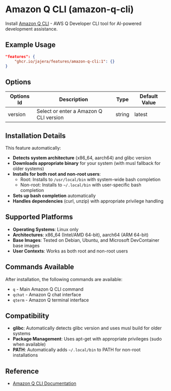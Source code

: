 # Amazon Q CLI (amazon-q-cli)

Install [Amazon Q CLI](https://docs.aws.amazon.com/amazonq/latest/qdeveloper-ug/command-line-installing.html) - AWS Q Developer CLI tool for AI-powered development assistance.

## Example Usage

```json
"features": {
    "ghcr.io/jajera/features/amazon-q-cli:1": {}
}
```

## Options

| Options Id | Description | Type | Default Value |
|-----|-----|-----|-----|
| version | Select or enter a Amazon Q CLI version | string | latest |

## Installation Details

This feature automatically:

- **Detects system architecture** (x86_64, aarch64) and glibc version
- **Downloads appropriate binary** for your system (with musl fallback for older systems)
- **Installs for both root and non-root users**:
  - Root: Installs to `/usr/local/bin` with system-wide bash completion
  - Non-root: Installs to `~/.local/bin` with user-specific bash completion
- **Sets up bash completion** automatically
- **Handles dependencies** (curl, unzip) with appropriate privilege handling

## Supported Platforms

- **Operating Systems**: Linux only
- **Architectures**: x86_64 (Intel/AMD 64-bit), aarch64 (ARM 64-bit)
- **Base Images**: Tested on Debian, Ubuntu, and Microsoft DevContainer base images
- **User Contexts**: Works as both root and non-root users

## Commands Available

After installation, the following commands are available:

- `q` - Main Amazon Q CLI command
- `qchat` - Amazon Q chat interface
- `qterm` - Amazon Q terminal interface

## Compatibility

- **glibc**: Automatically detects glibc version and uses musl build for older systems
- **Package Management**: Uses apt-get with appropriate privileges (sudo when available)
- **PATH**: Automatically adds `~/.local/bin` to PATH for non-root installations

## Reference

- [Amazon Q CLI Documentation](https://docs.aws.amazon.com/amazonq/latest/qdeveloper-ug/command-line-installing.html)
